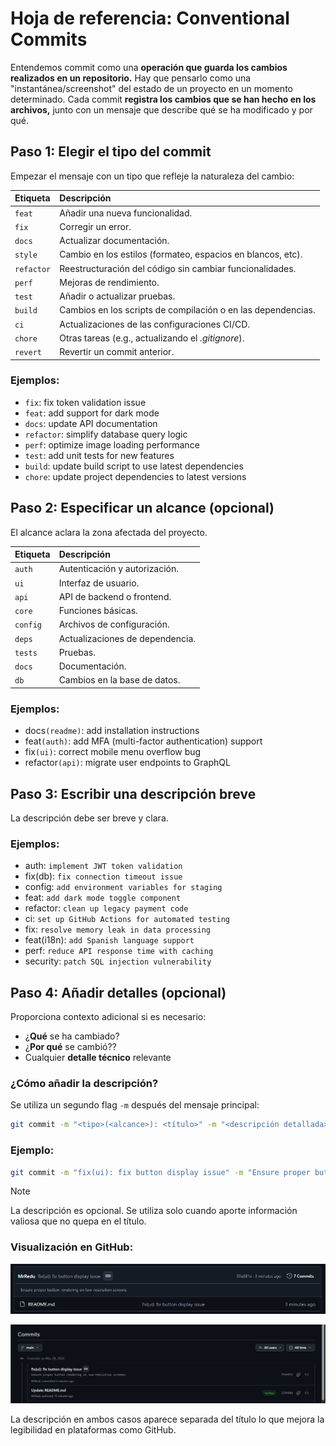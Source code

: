 # Hoja de referencia: Conventional Commits

Entendemos commit como una **operación que guarda los cambios realizados en un repositorio.** Hay que pensarlo como una "instantánea/screenshot" del estado de un proyecto en un momento determinado. Cada commit **registra los cambios que se han hecho en los archivos,** junto con un mensaje que describe qué se ha modificado y por qué.

## Paso 1: Elegir el tipo del commit

Empezar el mensaje con un tipo que refleje la naturaleza del cambio:

| Etiqueta   | Descripción                                                  |
| :--------- | :----------------------------------------------------------- |
| `feat`     | Añadir una nueva funcionalidad.                              |
| `fix`      | Corregir un error.                                           |
| `docs`     | Actualizar documentación.                                    |
| `style`    | Cambio en los estilos (formateo, espacios en blancos, etc).  |
| `refactor` | Reestructuración del código sin cambiar funcionalidades.     |
| `perf`     | Mejoras de rendimiento.                                      |
| `test`     | Añadir o actualizar pruebas.                                 |
| `build`    | Cambios en los scripts de compilación o en las dependencias. |
| `ci`       | Actualizaciones de las configuraciones CI/CD.                |
| `chore`    | Otras tareas (e.g., actualizando el _.gitignore_).           |
| `revert`   | Revertir un commit anterior.                                 |

### Ejemplos:

- `fix`: fix token validation issue
- `feat`: add support for dark mode
- `docs`: update API documentation
- `refactor`: simplify database query logic
- `perf`: optimize image loading performance
- `test`: add unit tests for new features
- `build`: update build script to use latest dependencies
- `chore`: update project dependencies to latest versions

## Paso 2: Especificar un alcance (opcional)

El alcance aclara la zona afectada del proyecto.

| Etiqueta | Descripción                     |
| :------- | :------------------------------ |
| `auth`   | Autenticación y autorización.   |
| `ui`     | Interfaz de usuario.            |
| `api`    | API de backend o frontend.      |
| `core`   | Funciones básicas.              |
| `config` | Archivos de configuración.      |
| `deps`   | Actualizaciones de dependencia. |
| `tests`  | Pruebas.                        |
| `docs`   | Documentación.                  |
| `db`     | Cambios en la base de datos.    |

### Ejemplos:

- docs`(readme)`: add installation instructions
- feat`(auth)`: add MFA (multi-factor authentication) support
- fix`(ui)`: correct mobile menu overflow bug
- refactor`(api)`: migrate user endpoints to GraphQL

## Paso 3: Escribir una descripción breve

La descripción debe ser breve y clara.

### Ejemplos:

- auth: `implement JWT token validation`
- fix(db): `fix connection timeout issue`
- config: `add environment variables for staging`
- feat: `add dark mode toggle component`
- refactor: `clean up legacy payment code`
- ci: `set up GitHub Actions for automated testing`
- fix: `resolve memory leak in data processing`
- feat(i18n): `add Spanish language support`
- perf: `reduce API response time with caching`
- security: `patch SQL injection vulnerability`

## Paso 4: Añadir detalles (opcional)

Proporciona contexto adicional si es necesario:

- ¿**Qué** se ha cambiado?
- ¿**Por qué** se cambió??
- Cualquier **detalle técnico** relevante

### ¿Cómo añadir la descripción?

Se utiliza un segundo flag `-m` después del mensaje principal:

```bash
git commit -m "<tipo>(<alcance>): <título>" -m "<descripción detallada>"
```

### Ejemplo:

```bash
git commit -m "fix(ui): fix button display issue" -m "Ensure proper button rendering on low-resolution screens."
```

> [!NOTE]
> La descripción es opcional. Se utiliza solo cuando aporte información valiosa que no quepa en el título.

### Visualización en GitHub:

![Visualización de la descripción de un commit en el repositorio de GitHub](./assets/displaying-a-description-commit-in-repository.png)

![Diferencia entre un commit con descripción y otro sin](./assets/difference-between-a-commit-with-description-and-a-commit-without-description.png)

La descripción en ambos casos aparece separada del título lo que mejora la legibilidad en plataformas como GitHub.
